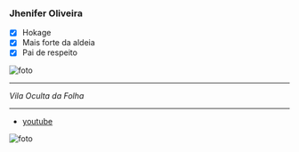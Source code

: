 ### Jhenifer Oliveira
- [x] Hokage
- [x] Mais forte da aldeia
- [x] Pai de respeito

![foto](https://images-wixmp-ed30a86b8c4ca887773594c2.wixmp.com/f/76612106-8aba-4097-9619-baee44cc3b5f/d9yp29e-d0cb3f96-a8ce-42a5-a27c-e7b415fbd68b.png/v1/fill/w_692,h_1154,strp/boruto_the_next_generation_naruto_uzumaki__hokage__by_iennidesign_d9yp29e-pre.png?token=eyJ0eXAiOiJKV1QiLCJhbGciOiJIUzI1NiJ9.eyJzdWIiOiJ1cm46YXBwOjdlMGQxODg5ODIyNjQzNzNhNWYwZDQxNWVhMGQyNmUwIiwiaXNzIjoidXJuOmFwcDo3ZTBkMTg4OTgyMjY0MzczYTVmMGQ0MTVlYTBkMjZlMCIsIm9iaiI6W1t7ImhlaWdodCI6Ijw9MTcwNyIsInBhdGgiOiJcL2ZcLzc2NjEyMTA2LThhYmEtNDA5Ny05NjE5LWJhZWU0NGNjM2I1ZlwvZDl5cDI5ZS1kMGNiM2Y5Ni1hOGNlLTQyYTUtYTI3Yy1lN2I0MTVmYmQ2OGIucG5nIiwid2lkdGgiOiI8PTEwMjQifV1dLCJhdWQiOlsidXJuOnNlcnZpY2U6aW1hZ2Uub3BlcmF0aW9ucyJdfQ.hOwTWR3lBrj30U2AtW3imbgw4mCbq-JyEaAaPaFvdE8)

------------

*Vila Oculta da Folha*

------------

- [youtube](https://www.youtube.com/watch?v=SavhHnWla6c&t=16s=100x100)

![foto](https://vignette.wikia.nocookie.net/naruto/images/2/2e/Estilo_de_Selamento_de_Oito_Trigramas.svg/revision/latest/scale-to-width-down/500?cb=20150510003924&path-prefix=pt-br)
